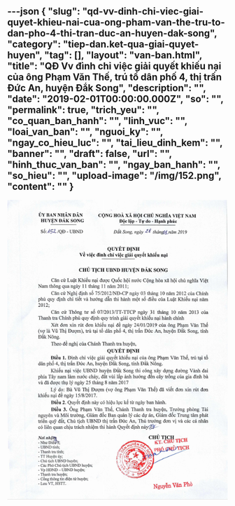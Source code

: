 ---json
{
    "slug": "qd-vv-dinh-chi-viec-giai-quyet-khieu-nai-cua-ong-pham-van-the-tru-to-dan-pho-4-thi-tran-duc-an-huyen-dak-song",
    "category": "tiep-dan.ket-qua-giai-quyet-huyen",
    "tag": [],
    "layout": "van-ban.html",
    "title": "QĐ Vv đình chỉ việc giải quyết khiếu nại của ông Phạm Văn Thế, trú tổ dân phố 4, thị trấn Đức An, huyện Đắk Song",
    "description": "",
    "date": "2019-02-01T00:00:00.000Z",
    "so": "",
    "permalink": true,
    "trich_yeu": "",
    "co_quan_ban_hanh": "",
    "linh_vuc": "",
    "loai_van_ban": "",
    "nguoi_ky": "",
    "ngay_co_hieu_luc": "",
    "tai_lieu_dinh_kem": "",
    "banner": "",
    "draft": false,
    "url": "",
    "hinh_thuc_van_ban": "",
    "ngay_ban_hanh": "",
    "so_hieu": "",
    "upload-image": "/img/152.png",
    "__content__": ""
}
---
<p><img alt="" src="/img/152.png" /></p>
